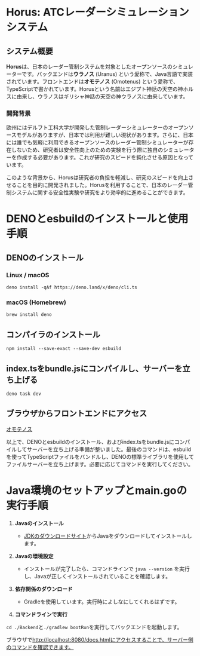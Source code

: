 # Horus: ATCレーダーシミュレーションシステム

## システム概要

**Horus**は、日本のレーダー管制システムを対象としたオープンソースのシミュレーターです。バックエンドは**ウラノス** (Uranus) という愛称で、Java言語で実装されています。フロントエンドは**オモテノス** (Omotenus) という愛称で、TypeScriptで書かれています。Horusという名前はエジプト神話の天空の神ホルスに由来し、ウラノスはギリシャ神話の天空の神ウラノスに由来しています。

### 開発背景

欧州にはデルフト工科大学が開発した管制レーダーシミュレーターのオープンソースモデルがありますが、日本では利用が難しい現状があります。さらに、日本には誰でも気軽に利用できるオープンソースのレーダー管制シミュレーターが存在しないため、研究者は安全性向上のための実験を行う際に独自のシミュレーターを作成する必要があります。これが研究のスピードを鈍化させる原因となっています。

このような背景から、Horusは研究者の負担を軽減し、研究のスピードを向上させることを目的に開発されました。Horusを利用することで、日本のレーダー管制システムに関する安全性実験や研究をより効率的に進めることができます。

# DENOとesbuildのインストールと使用手順

## DENOのインストール

### Linux / macOS

```
deno install -qAf https://deno.land/x/deno/cli.ts
```

### macOS (Homebrew)

```
brew install deno
```

## コンパイラのインストール

```
npm install --save-exact --save-dev esbuild
```

## index.tsをbundle.jsにコンパイルし、サーバーを立ち上げる

```
deno task dev
```

## ブラウザからフロントエンドにアクセス

[オモテノス](http://localhost:4507/Frontend/index.html)

以上で、DENOとesbuildのインストール、およびindex.tsをbundle.jsにコンパイルしてサーバーを立ち上げる準備が整いました。最後のコマンドは、esbuildを使ってTypeScriptファイルをバンドルし、DENOの標準ライブラリを使用してファイルサーバーを立ち上げます。必要に応じてコマンドを実行してください。

# Java環境のセットアップとmain.goの実行手順

1. **Javaのインストール**

    - [JDKのダウンロードサイト](https://www.oracle.com/jp/java/technologies/downloads/#java22)からJavaをダウンロードしてインストールします。

2. **Javaの環境設定**

    - インストールが完了したら、コマンドラインで `java --version` を実行し、Javaが正しくインストールされていることを確認します。
  
3. **依存関係のダウンロード**
    - Gradleを使用しています。実行時によしなにしてくれるはずです。

4. **コマンドラインで実行**

`cd ./Backend`と`./gradlew bootRun`を実行してバックエンドを起動します。

ブラウザで<http://localhost:8080/docs.htmlにアクセスすることで、サーバー側のコマンドを確認できます。>

